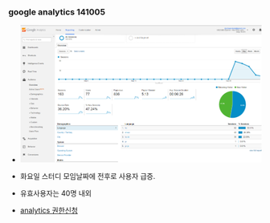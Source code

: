 
### google analytics 141005
- ![google analytics](/doc/img/analytics141005.png)

- 화요일 스터디 모임날짜에 전후로 사용자 급증.
- 유효사용자는 40명 내외
- [analytics 권한신청](/doc/analytics_admin.md)

